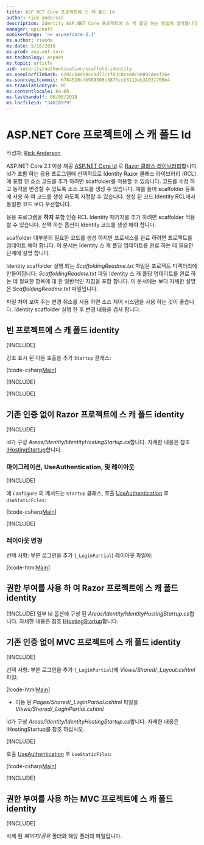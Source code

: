 ```yaml
---
title: ASP.NET Core 프로젝트에 스 캐 폴드 Id
author: rick-anderson
description: Identity ASP.NET Core 프로젝트에 스 캐 폴딩 하는 방법에 알아봅니다.
manager: wpickett
monikerRange: '>= aspnetcore-2.1'
ms.author: riande
ms.date: 5/16/2018
ms.prod: asp.net-core
ms.technology: aspnet
ms.topic: article
uid: security/authentication/scaffold-identity
ms.openlocfilehash: 6202cb4d28cc8d77c1f83c8cee8c90892deef26e
ms.sourcegitcommit: 6784510cfb589308c3875ccb5113eb31031766b4
ms.translationtype: MT
ms.contentlocale: ko-KR
ms.lasthandoff: 06/06/2018
ms.locfileid: "34818979"
---
```

# <a name="scaffold-identity-in-aspnet-core-projects"></a>ASP.NET Core 프로젝트에 스 캐 폴드 Id

작성자: [Rick Anderson](https://twitter.com/RickAndMSFT)

ASP.NET Core 2.1 이상 제공 [ASP.NET Core Id](xref:security/authentication/identity) 로 [Razor 클래스 라이브러리](xref:mvc/razor-pages/ui-class)합니다. Id가 포함 하는 응용 프로그램에 선택적으로 Identity Razor 클래스 라이브러리 (RCL)에 포함 된 소스 코드를 추가 하려면 scaffolder를 적용할 수 있습니다. 코드를 수정 하 고 동작을 변경할 수 있도록 소스 코드를 생성 수 있습니다. 예를 들어 scaffolder 등록에 사용 하 여 코드를 생성 하도록 지정할 수 있습니다. 생성 된 코드 Identity RCL에서 동일한 코드 보다 우선합니다.

응용 프로그램을 **하지** 포함 인증 RCL Identity 패키지를 추가 하려면 scaffolder 적용할 수 있습니다. 선택 하는 옵션이 Identity 코드를 생성 해야 합니다.

scaffolder 대부분의 필요한 코드를 생성 하지만 프로세스를 완료 하려면 프로젝트를 업데이트 해야 합니다. 이 문서는 Identity 스 캐 폴딩 업데이트를 완료 하는 데 필요한 단계에 설명 합니다.

Identity scaffolder 실행 되는 *ScaffoldingReadme.txt* 파일은 프로젝트 디렉터리에 만들어집니다. *ScaffoldingReadme.txt* 파일 Identity 스 캐 폴딩 업데이트를 완료 하는 데 필요한 항목에 대 한 일반적인 지침을 포함 합니다. 이 문서에는 보다 자세한 설명은 *ScaffoldingReadme.txt* 파일입니다.

파일 차이 보여 주는 변경 취소를 사용 하면 소스 제어 시스템을 사용 하는 것이 좋습니다. Identity scaffolder 실행 한 후 변경 내용을 검사 합니다.

## <a name="scaffold-identity-into-an-empty-project"></a>빈 프로젝트에 스 캐 폴드 identity

[!INCLUDE[](~/includes/scaffold-identity/id-scaffold-dlg.md)]

강조 표시 된 다음 호출을 추가 `Startup` 클래스:

[!code-csharp[Main](scaffold-identity/sample/StartupEmpty.cs?name=snippet1&highlight=5,20-23)]

[!INCLUDE[](~/includes/scaffold-identity/hsts.md)]

[!INCLUDE[](~/includes/scaffold-identity/migrations.md)]

## <a name="scaffold-identity-into-a-razor-project-without-existing-authorization"></a>기존 인증 없이 Razor 프로젝트에 스 캐 폴드 identity

<!--
set projNam=RPnoAuth
set projType=razor
set version=2.1.0

dotnet new %projType% -o %projNam%
cd %projNam%
dotnet add package Microsoft.VisualStudio.Web.CodeGeneration.Design -v %version%
dotnet restore
dotnet aspnet-codegenerator identity --useDefaultUI
dotnet ef migrations add CreateIdentitySchema
dotnet ef database update
-->

[!INCLUDE[](~/includes/scaffold-identity/id-scaffold-dlg.md)]

id가 구성 *Areas/Identity/IdentityHostingStartup.cs*합니다. 자세한 내용은 참조 [IHostingStartup](xref:fundamentals/configuration/platform-specific-configuration)합니다.

<a name="efm"></a>

### <a name="migrations-useauthentication-and-layout"></a>마이그레이션, UseAuthentication, 및 레이아웃

[!INCLUDE[](~/includes/scaffold-identity/migrations.md)]

에 `Configure` 의 메서드는 `Startup` 클래스, 호출 [UseAuthentication](https://docs.microsoft.com/en-us/dotnet/api/microsoft.aspnetcore.builder.authappbuilderextensions.useauthentication?view=aspnetcore-2.0#Microsoft_AspNetCore_Builder_AuthAppBuilderExtensions_UseAuthentication_Microsoft_AspNetCore_Builder_IApplicationBuilder_) 후 `UseStaticFiles`:

[!code-csharp[Main](scaffold-identity/sample/StartupRPnoAuth.cs?name=snippet1&highlight=29)]

[!INCLUDE[](~/includes/scaffold-identity/hsts.md)]

### <a name="layout-changes"></a>레이아웃 변경

선택 사항: 부분 로그인을 추가 (`_LoginPartial`) 레이아웃 파일에:

[!code-html[Main](scaffold-identity/sample/_Layout.cshtml?highlight=37)]

## <a name="scaffold-identity-into-a-razor-project-with-authorization"></a>권한 부여를 사용 하 여 Razor 프로젝트에 스 캐 폴드 identity

<!--
Use >=2.1: dotnet new webapp -au Individual -o RPauth
Use = 2.0: dotnet new razor -au Individual -o RPauth
cd RPauth
dotnet add package Microsoft.VisualStudio.Web.CodeGeneration.Design
dotnet restore
dotnet aspnet-codegenerator identity -dc RPauth.Data.ApplicationDbContext --files Account.Register
-->

[!INCLUDE[](~/includes/scaffold-identity/id-scaffold-dlg-auth.md)]
일부 Id 옵션에 구성 된 *Areas/Identity/IdentityHostingStartup.cs*합니다. 자세한 내용은 참조 [IHostingStartup](xref:fundamentals/configuration/platform-specific-configuration)합니다.

## <a name="scaffold-identity-into-an-mvc-project-without-existing-authorization"></a>기존 인증 없이 MVC 프로젝트에 스 캐 폴드 identity

<!--
set projNam=MvcNoAuth
set projType=mvc
set version=2.1.0

dotnet new %projType% -o %projNam%
cd %projNam%
dotnet add package Microsoft.VisualStudio.Web.CodeGeneration.Design -v %version%
dotnet restore
dotnet aspnet-codegenerator identity --useDefaultUI
dotnet ef migrations add CreateIdentitySchema
dotnet ef database update
-->

[!INCLUDE[](~/includes/scaffold-identity/id-scaffold-dlg.md)]

선택 사항: 부분 로그인을 추가 (`_LoginPartial`)에 *Views/Shared/_Layout.cshtml* 파일:

[!code-html[Main](scaffold-identity/sample/_LayoutMvc.cshtml?highlight=37)]

* 이동 된 *Pages/Shared/_LoginPartial.cshtml* 파일을 *Views/Shared/_LoginPartial.cshtml*

id가 구성 *Areas/Identity/IdentityHostingStartup.cs*합니다. 자세한 내용은 IHostingStartup를 참조 하십시오.

[!INCLUDE[](~/includes/scaffold-identity/migrations.md)]

호출 [UseAuthentication](https://docs.microsoft.com/en-us/dotnet/api/microsoft.aspnetcore.builder.authappbuilderextensions.useauthentication?view=aspnetcore-2.0#Microsoft_AspNetCore_Builder_AuthAppBuilderExtensions_UseAuthentication_Microsoft_AspNetCore_Builder_IApplicationBuilder_) 후 `UseStaticFiles`:

[!code-csharp[Main](scaffold-identity/sample/StartupMvcNoAuth.cs?name=snippet1&highlight=23)]

[!INCLUDE[](~/includes/scaffold-identity/hsts.md)]

## <a name="scaffold-identity-into-an-mvc-project-with-authorization"></a>권한 부여를 사용 하는 MVC 프로젝트에 스 캐 폴드 identity

<!--
dotnet new mvc -au Individual -o MvcAuth
cd MvcAuth
dotnet add package Microsoft.VisualStudio.Web.CodeGeneration.Design
dotnet restore
dotnet aspnet-codegenerator identity -dc MvcAuth.Data.ApplicationDbContext --files Account.Register
-->

[!INCLUDE[](~/includes/scaffold-identity/id-scaffold-dlg-auth.md)]

삭제 된 *페이지/공유* 폴더와 해당 폴더의 파일입니다.
